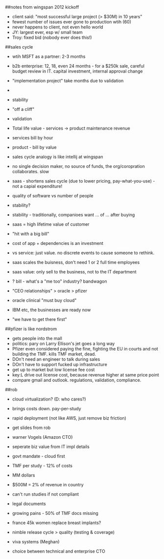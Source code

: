 ##notes from wingspan 2012 kickoff

- client said: "most successful large project (> $30M) in 10 years"
- fewest number of issues ever gone to production wtih (60)
- never happens to client, not even hello world
- JY: largest ever, esp w/ small team
- Troy: fixed bid (nobody ever does this!)

##sales cycle
- wtih MSFT as a partner: 2-3 months
- b2b enterprise: 12, 18, even 24 months - for a $250k sale, careful budget review in IT. capital investment, internal approval change
- "implementation project" take months due to validation
- 
- stability
- "off a cliff"
- validation
- Total life value - services -> product maintenance revenue
- services bill by hour
- product - bill by value
- sales cycle analogy is like intellij at wingspan
- no single decision maker, no source of funds, the org/coropration collaborates. slow
- saas - shortens sales cycle (due to lower pricing, pay-what-you-use) - not a capial expenditure!
- quality of software vs number of people
- stability?

- stability - traditionally, companioes want ... of ... after buying
- saas = high lifetime value of customer
- "hit with a big bill"
- cost of app + dependencies is an investment
- vs service: just value. no discrete events to cause someone to rethink.
- saas scales the buisness, don't need 1 or 2 full time employees
- saas value: only sell to the business, not to the IT department
- ? bill - what's a "me too" industry? bandwagon
- "CEO relationships" > oracle > pfizer
- oracle clinical "must buy cloud"
- IBM etc, the businesses are ready now
- "we have to get there first"

##pfizer is like nordstrom
- gets people into the mall
- politics: pary on Larry Ellison's jet goes a long way
- Pfizer even considered paying the fine, fighting the EU in courts and not building the TMF. kills TMF market, dead.
- DOn't need an engineer to talk during sales
- DOn't have to support fucked up infrastructure
- get up to market but low license fee cost
- key:L drive out license cost, because revenue higher at same price point
- compare gmail and outlook. regulations, validation, compliance.

##rob
- cloud virtualization? (D: who cares?)
- brings costs down. pay-per-study
- rapid deployment (not like AWS, just remove biz friction)
- get slides from rob
- warner Vogels (Amazon CTO)
- seperate biz value from IT impl details
- govt mandate - cloud first

- TMF per study - 12% of costs
- MM dollars
- $500M = 2% of revenue in country
- can't run studies if not compliant
- legal documents
- growing pains - 50% of TMF docs missing
- france 45k women replace breast implants?
- nimble release cycle > quality (testing & coverage)
- viva systems (Meghan)
- choice between technical and enterprise CTO